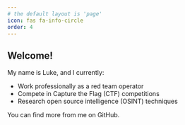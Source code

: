 ```yaml
---
# the default layout is 'page'
icon: fas fa-info-circle
order: 4
---
```


## Welcome!

My name is Luke, and I currently:
* Work professionally as a red team operator
* Compete in Capture the Flag (CTF) competitions
* Research open source intelligence (OSINT) techniques

You can find more from me on GitHub.
